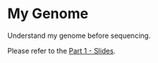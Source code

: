 # My Genome
Understand my genome before sequencing.

Please refer to the [Part 1 - Slides](https://docs.google.com/presentation/d/1JimkIa8w38xz7S2yKZynGOVGYS0yMMwGj9Up-Y80J0o/edit?usp=sharing).

